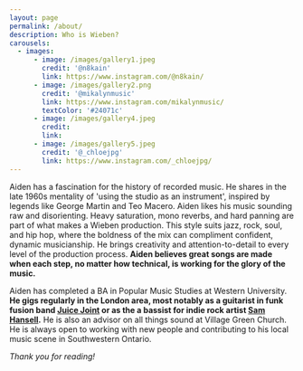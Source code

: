 ```yaml
---
layout: page
permalink: /about/
description: Who is Wieben?
carousels:
  - images:
      - image: /images/gallery1.jpeg
        credit: '@n8kain'
        link: https://www.instagram.com/@n8kain/
      - image: /images/gallery2.png
        credit: '@mikalynmusic'
        link: https://www.instagram.com/mikalynmusic/
        textColor: '#24071c'
      - image: /images/gallery4.jpeg
        credit: 
        link: 
      - image: /images/gallery5.jpeg
        credit: '@_chloejpg'
        link: https://www.instagram.com/_chloejpg/
---
```


Aiden has a fascination for the history of recorded music. He shares in the late 1960s mentality of 'using the studio as an instrument', inspired by legends like George Martin and Teo Macero.  Aiden likes his music sounding raw and disorienting.  Heavy saturation, mono reverbs, and hard panning are part of what makes a Wieben production.  This style suits jazz, rock, soul, and hip hop, where the boldness of the mix can compliment confident, dynamic musicianship.  He brings creativity and attention-to-detail to every level of the production process.  **Aiden believes great songs are made when each step, no matter how technical, is working for the glory of the music.**

Aiden has completed a BA in Popular Music Studies at Western University.  **He gigs regularly in the London area, most notably as a guitarist in funk fusion band [Juice Joint](https://www.instagram.com/juicejointband/) or as the a bassist for indie rock artist [Sam Hansell](https://www.instagram.com/ham_sansell/).**  He is also an advisor on all things sound at Village Green Church.  He is always open to working with new people and contributing to his local music scene in Southwestern Ontario.

*Thank you for reading!*
